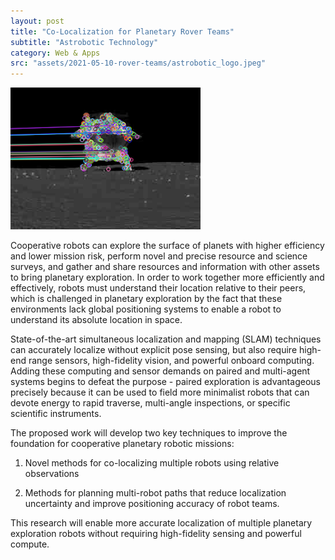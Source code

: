 ```yaml
---
layout: post
title: "Co-Localization for Planetary Rover Teams"
subtitle: "Astrobotic Technology"
category: Web & Apps
src: "assets/2021-05-10-rover-teams/astrobotic_logo.jpeg"
---
```

![ORB Features](/assets/2021-05-10-rover-teams/feature_matching_crop.png)
<p>
Cooperative robots can explore the surface of planets with higher efficiency and lower mission risk, perform novel and precise resource and science surveys, and gather and share resources and information with other assets to bring planetary exploration. In order to work together more efficiently and effectively, robots must understand their location relative to their peers, which is challenged in planetary exploration by the fact that these environments lack global positioning systems to enable a robot to understand its absolute location in space.

State-of-the-art simultaneous localization and mapping (SLAM) techniques can accurately localize without explicit pose sensing, but also require high-end range sensors, high-fidelity vision, and powerful onboard computing. Adding these computing and sensor demands on paired and multi-agent systems begins to defeat the purpose - paired exploration is advantageous precisely because it can be used to field more minimalist robots that can devote energy to rapid traverse, multi-angle inspections, or specific scientific instruments.

The proposed work will develop two key techniques to improve the foundation for cooperative planetary robotic missions:

1. Novel methods for co-localizing multiple robots using relative observations

2. Methods for planning multi-robot paths that reduce localization uncertainty and improve positioning accuracy of robot teams.

This research will enable more accurate localization of multiple planetary exploration robots without requiring high-fidelity sensing and powerful compute.
</p>